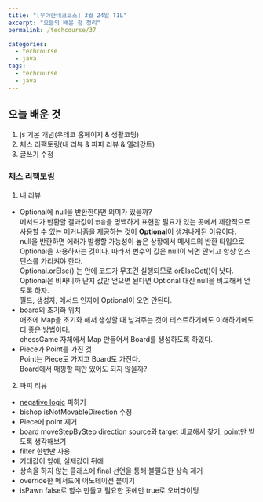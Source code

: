 ```yaml
---
title: "[우아한테크코스] 3월 24일 TIL"
excerpt: "오늘의 배운 점 정리"
permalink: /techcourse/37

categories:
  - techcourse
  - java
tags:
  - techcourse
  - java
---  
```

## 오늘 배운 것  
1. js 기본 개념(우테코 홈페이지 & 생활코딩)
2. 체스 리팩토링(내 리뷰 & 파피 리뷰 & 엘레강트)
3. 글쓰기 수정  

### 체스 리팩토링  
1. 내 리뷰
- Optional에 null을 반환한다면 의미가 있을까?  
메서드가 반환할 결과값이 `없음`을 명백하게 표현할 필요가 있는 곳에서 제한적으로 사용할 수 있는 메커니즘을 제공하는 것이 **Optional**이 생겨나게된 이유이다.  
null을 반환하면 에러가 발생할 가능성이 높은 상황에서 메서드의 반환 타입으로 Optional을 사용하자는 것이다. 따라서 변수의 값은 null이 되면 안되고 항상 인스턴스를 가리켜야 한다.  
Optional.orElse() 는 안에 코드가 무조건 실행되므로 orElseGet()이 낫다.  
Optional은 비싸니까 단지 값만 얻으면 된다면 Optional 대신 null을 비교해서 얻도록 하자.  
필드, 생성자, 메서드 인자에 Optional이 오면 안된다.  
- board의 초기화 위치  
애초에 Map을 초기화 해서 생성할 때 넘겨주는 것이 테스트하기에도 이해하기에도 더 좋은 방법이다.  
chessGame 자체에서 Map 만들어서 Board를 생성하도록 하였다.  
- Piece가 Point를 가진 것  
Point는 Piece도 가지고 Board도 가진다.  
Board에서 매핑할 때만 있어도 되지 않을까?  

2. 파피 리뷰
- [negative logic](https://schneide.blog/2014/08/03/dont-ever-not-avoid-negative-logic/) 피하기  
- bishop isNotMovableDirection 수정  
- Piece에 point 제거  
- board moveStepByStep direction source와 target 비교해서 찾기, point만 받도록 생각해보기    
- filter 한번만 사용  
- 기대값이 앞에, 실제값이 뒤에  
- 상속을 하지 않는 클래스에 final 선언을 통해 불필요한 상속 제거  
- override한 메서드에 어노테이션 붙이기  
- isPawn false로 함수 만들고 필요한 곳에만 true로 오버라이딩   